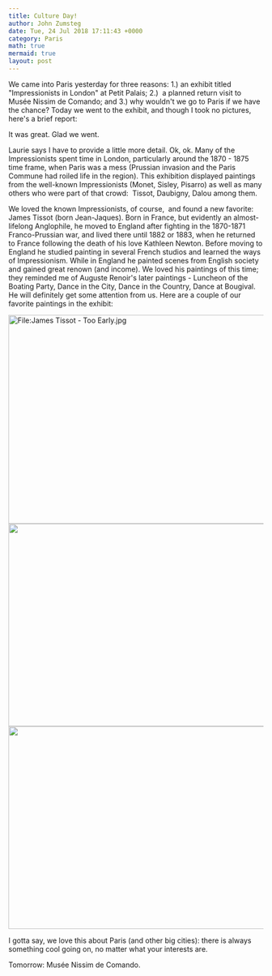 ```yaml
---
title: Culture Day!
author: John Zumsteg
date: Tue, 24 Jul 2018 17:11:43 +0000
category: Paris
math: true
mermaid: true
layout: post
---
```

We came into Paris yesterday for three reasons: 1.) an exhibit titled "Impressionists in London" at Petit Palais; 2.)  a planned return visit to Musée Nissim de Comando; and 3.) why wouldn't we go to Paris if we have the chance? Today we went to the exhibit, and though I took no pictures, here's a brief report:

It was great. Glad we went.

Laurie says I have to provide a little more detail. Ok, ok. Many of the Impressionists spent time in London, particularly around the 1870 - 1875 time frame, when Paris was a mess (Prussian invasion and the Paris Commune had roiled life in the region). This exhibition displayed paintings from the well-known Impressionists (Monet, Sisley, Pisarro) as well as many others who were part of that crowd:  Tissot, Daubigny, Dalou among them.

We loved the known Impressionists, of course,  and found a new favorite: James Tissot (born Jean-Jaques). Born in France, but evidently an almost-lifelong Anglophile, he moved to England after fighting in the 1870-1871 Franco-Prussian war, and lived there until 1882 or 1883, when he returned to France following the death of his love Kathleen Newton. Before moving to England he studied painting in several French studios and learned the ways of Impressionism. While in England he painted scenes from English society and gained great renown (and income). We loved his paintings of this time; they reminded me of Auguste Renoir's later paintings - Luncheon of the Boating Party, Dance in the City, Dance in the Country, Dance at Bougival. He will definitely get some attention from us. Here are a couple of our favorite paintings in the exhibit:

<img src="https://upload.wikimedia.org/wikipedia/commons/thumb/b/be/James_Tissot_-_Too_Early.jpg/800px-James_Tissot_-_Too_Early.jpg" srcset="https://upload.wikimedia.org/wikipedia/commons/b/be/James_Tissot_-_Too_Early.jpg 1.5x" alt="File:James Tissot - Too Early.jpg" width="600" height="412" data-file-width="1059" data-file-height="728" />

<img class="mw-mmv-final-image jpg mw-mmv-dialog-is-open" src="https://upload.wikimedia.org/wikipedia/commons/thumb/e/ec/James_Tissot_-_The_Thames.jpg/2560px-James_Tissot_-_The_Thames.jpg" alt="" width="600" height="400" crossorigin="anonymous" />

<img class="mw-mmv-final-image jpg mw-mmv-dialog-is-open" src="https://upload.wikimedia.org/wikipedia/commons/3/34/Ballonshipboard_jamestissot_1874.jpg" alt="" width="600" height="400" crossorigin="anonymous" />

I gotta say, we love this about Paris (and other big cities): there is always something cool going on, no matter what your interests are.

Tomorrow: Musée Nissim de Comando.

&nbsp;
